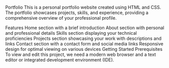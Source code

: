 Portfolio
This is a personal portfolio website created using HTML and CSS. The portfolio showcases projects, skills, and experience, providing a comprehensive overview of your professional profile.

Features
Home section with a brief introduction
About section with personal and professional details
Skills section displaying your technical proficiencies
Projects section showcasing your work with descriptions and links
Contact section with a contact form and social media links
Responsive design for optimal viewing on various devices
Getting Started
Prerequisites
To view and edit this project, we need a modern web browser and a text editor or integrated development environment (IDE).
